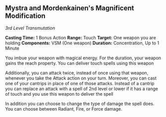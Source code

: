 ## Mystra and Mordenkainen's Magnificent Modification
*3rd Level Transmutation*

**Casting Time:** 1 Bonus Action
**Range:** Touch
**Target:** One weapon you are holding
**Components:** VSM (One weapon)
**Duration:** Concentration, Up to 1 Minute

You imbue your weapon with magical energy. For the duration, your weapon gains the reach property. You can deliver touch spells using this weapon

Additionally, you can attack twice, instead of once using that weapon, whenever you take the Attack action on your turn. Moreover, you can cast one of your cantrips in place of one of those attacks. Instead of a cantrip you can replace an attack with a spell of 2nd level or lower if it has a range of touch and you use this weapon to deliver the spell

In addition you can choose to change the type of damage the spell does. You can choose between Radiant, Fire, or Force damage.